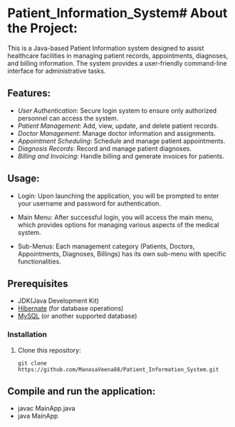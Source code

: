 # Patient_Information_System# About the Project:
This is a Java-based Patient Information system designed to assist healthcare facilities in managing patient records, appointments, diagnoses, and billing information. The system provides a user-friendly command-line interface for administrative tasks.

## Features:

- *User Authentication*: Secure login system to ensure only authorized personnel can access the system.
- *Patient Management*: Add, view, update, and delete patient records.
- *Doctor Management*: Manage doctor information and assignments.
- *Appointment Scheduling*: Schedule and manage patient appointments.
- *Diagnosis Records*: Record and manage patient diagnoses.
- *Billing and Invoicing*: Handle billing and generate invoices for patients.

## Usage:
- Login: Upon launching the application, you will be prompted to enter your username and password for authentication.

- Main Menu: After successful login, you will access the main menu, which provides options for managing various aspects of the medical system.

- Sub-Menus: Each management category (Patients, Doctors, Appointments, Diagnoses, Billings) has its own sub-menu with specific functionalities.

## Prerequisites

- JDK(Java Development Kit)
- [Hibernate](https://hibernate.org) (for database operations)
- [MySQL](https://www.mysql.com) (or another supported database)

### Installation
1. Clone this repository:
   ```shell
   git clone https://github.com/ManasaVeena88/Patient_Information_System.git

## Compile and run the application:
  - javac MainApp.java
  - java MainApp

